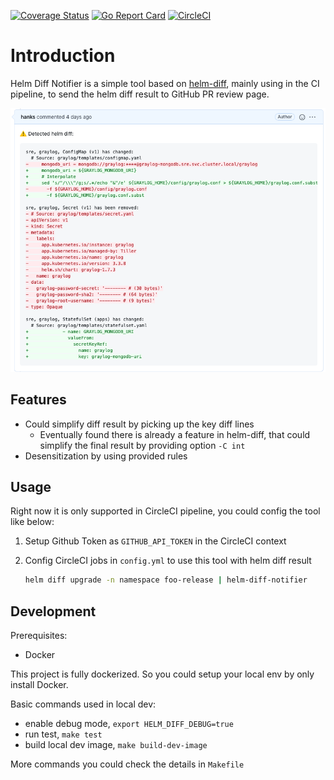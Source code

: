 [![Coverage Status](https://coveralls.io/repos/github/hanks/helm-diff-notifier/badge.svg?branch=main)](https://coveralls.io/github/hanks/helm-diff-notifier?branch=main) [![Go Report Card](https://goreportcard.com/badge/github.com/hanks/helm-diff-notifier)](https://goreportcard.com/report/github.com/hanks/helm-diff-notifier) [![CircleCI](https://circleci.com/gh/hanks/helm-diff-notifier.svg?style=svg)](https://circleci.com/gh/hanks/helm-diff-notifier)

# Introduction

Helm Diff Notifier is a simple tool based on [helm-diff](https://github.com/databus23/helm-diff), mainly using in the CI pipeline, to send the helm diff result to GitHub PR review page.

![demo.png](./docs/images/demo.png)

## Features

* Could simplify diff result by picking up the key diff lines
  * Eventually found there is already a feature in helm-diff, that could simplify the final result by providing option `-C int`
* Desensitization by using provided rules

## Usage

Right now it is only supported in CircleCI pipeline, you could config the tool like below:

1. Setup Github Token as `GITHUB_API_TOKEN` in the CircleCI context
1. Config CircleCI jobs in `config.yml` to use this tool with helm diff result

   ```sh
   helm diff upgrade -n namespace foo-release | helm-diff-notifier
   ```

## Development

Prerequisites:

* Docker

This project is fully dockerized. So you could setup your local env by only install Docker.

Basic commands used in local dev:

* enable debug mode, `export HELM_DIFF_DEBUG=true`
* run test, `make test`
* build local dev image, `make build-dev-image`

More commands you could check the details in `Makefile`
